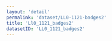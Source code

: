 ```yaml
---
layout: 'detail'
permalink: 'dataset/LL0-1121-badges2'
title: 'Ll0_1121_badges2'
datasetID: 'LL0_1121_badges2'
---
```


